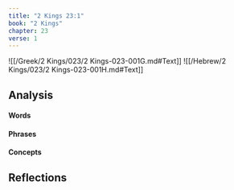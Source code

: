 ```yaml
---
title: "2 Kings 23:1"
book: "2 Kings"
chapter: 23
verse: 1
---
```

![[/Greek/2 Kings/023/2 Kings-023-001G.md#Text]]
![[/Hebrew/2 Kings/023/2 Kings-023-001H.md#Text]]

## Analysis

#### Words

#### Phrases

#### Concepts

## Reflections
